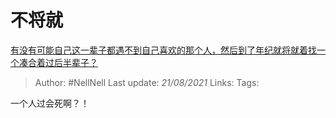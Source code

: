 # 不将就
[有没有可能自己这一辈子都遇不到自己喜欢的那个人，然后到了年纪就将就着找一个凑合着过后半辈子？](https://www.zhihu.com/question/318144086/answer/645510952)

> Author: #NellNell
Last update: *21/08/2021*
Links:
Tags:

一个人过会死啊？！
